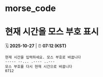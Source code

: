 # morse_code
# 현재 시간을 모스 부호 표시
<!-- MORSE_TIME_START -->
🗓️ **2025-10-27** | ⏰ **07:12 (KST)**

```
현재 시간을 입력하세요. 모스 부호로 바꿉니다
----- --... .---- ..---
모스 부호를 다시 현재 시간으로 바꿉니다
0712
```
<!-- MORSE_TIME_END -->
